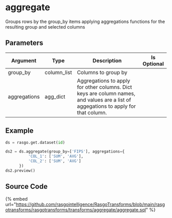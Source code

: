 

# aggregate

Groups rows by the group_by items applying aggregations functions for the resulting group and selected columns

## Parameters

|   Argument   |    Type     |                                                             Description                                                             | Is Optional |
| ------------ | ----------- | ----------------------------------------------------------------------------------------------------------------------------------- | ----------- |
| group_by     | column_list | Columns to group by                                                                                                                 |             |
| aggregations | agg_dict    | Aggregations to apply for other columns. Dict keys are column names, and values are a list of aggegations to apply for that column. |             |


## Example

```python
ds = rasgo.get.dataset(id)

ds2 = ds.aggregate(group_by=['FIPS'], aggregations={
          'COL_1': ['SUM', 'AVG'],
          'COL_2': ['SUM', 'AVG']
      })
ds2.preview()
```

## Source Code

{% embed url="https://github.com/rasgointelligence/RasgoTransforms/blob/main/rasgotransforms/rasgotransforms/transforms/aggregate/aggregate.sql" %}

